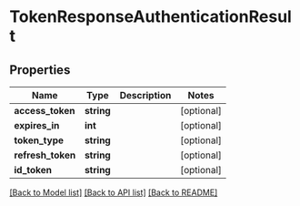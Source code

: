 # TokenResponseAuthenticationResult

## Properties
Name | Type | Description | Notes
------------ | ------------- | ------------- | -------------
**access_token** | **string** |  | [optional] 
**expires_in** | **int** |  | [optional] 
**token_type** | **string** |  | [optional] 
**refresh_token** | **string** |  | [optional] 
**id_token** | **string** |  | [optional] 

[[Back to Model list]](../README.md#documentation-for-models) [[Back to API list]](../README.md#documentation-for-api-endpoints) [[Back to README]](../README.md)


